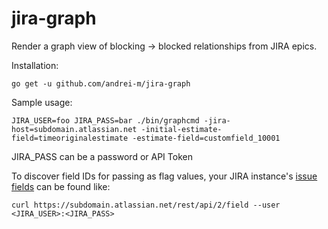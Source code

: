 jira-graph
==========

Render a graph view of blocking -> blocked relationships from JIRA epics.

Installation:
```
go get -u github.com/andrei-m/jira-graph
```

Sample usage:
```
JIRA_USER=foo JIRA_PASS=bar ./bin/graphcmd -jira-host=subdomain.atlassian.net -initial-estimate-field=timeoriginalestimate -estimate-field=customfield_10001
```
JIRA_PASS can be a password or API Token

To discover field IDs for passing as flag values, your JIRA instance's [issue fields](https://developer.atlassian.com/cloud/jira/platform/rest/v3/api-group-issue-fields/#api-group-issue-fields) can be found like:
```
curl https://subdomain.atlassian.net/rest/api/2/field --user <JIRA_USER>:<JIRA_PASS>
```